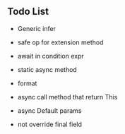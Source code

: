 

## Todo List ##

- Generic infer
- safe op for extension method
- await in condition expr
- static async method
- format


- async call method that return This
- async Default params


- not override final field
